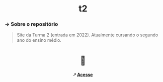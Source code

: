 <capivara>
<h1 align="center">
t2
</h1>

### → Sobre o repositório

> Site da Turma 2 (entrada em 2022). Atualmente cursando o segundo ano do ensino médio.
<h1 align="center">🦭</h1>
<h4 align="center"> 🡕 <a href="https://senacscs.github.io/t2/"> Acesse </a> </h4>
</capivara>
